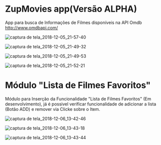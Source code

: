 # ZupMovies app(Versão ALPHA)

App para busca de Informações de Filmes disponíveis na API Omdb http://www.omdbapi.com/

![captura de tela_2018-12-05_21-57-40](https://user-images.githubusercontent.com/39272194/49552968-ccf67e80-f8dc-11e8-8654-446eca926812.png)


![captura de tela_2018-12-05_21-49-32](https://user-images.githubusercontent.com/39272194/49552921-a20c2a80-f8dc-11e8-9e47-23cce94e285a.png)

![captura de tela_2018-12-05_21-49-53](https://user-images.githubusercontent.com/39272194/49552984-db449a80-f8dc-11e8-8985-30ef0cf19e91.png)


![captura de tela_2018-12-05_21-52-21](https://user-images.githubusercontent.com/39272194/49552929-aa646580-f8dc-11e8-8e4f-2f0abf963c2e.png)

# Módulo "Lista de Filmes Favoritos"
Módulo para Inserção da Funcionalidade "Lista de Filmes Favoritos" (Em desenvolvimento), já é possivel verificar funcionalidade de adicionar a lista (Botão ADD) e remover via Clicke sobre o Item.

![captura de tela_2018-12-06_13-42-46](https://user-images.githubusercontent.com/39272194/49601915-4be7c780-f96e-11e8-83ab-d6a7efffb136.png)

![captura de tela_2018-12-06_13-43-18](https://user-images.githubusercontent.com/39272194/49601922-5013e500-f96e-11e8-9b19-aaca0fb62f13.png)

![captura de tela_2018-12-06_13-43-44](https://user-images.githubusercontent.com/39272194/49601928-54400280-f96e-11e8-8fd5-9f8cef6b16a1.png)

